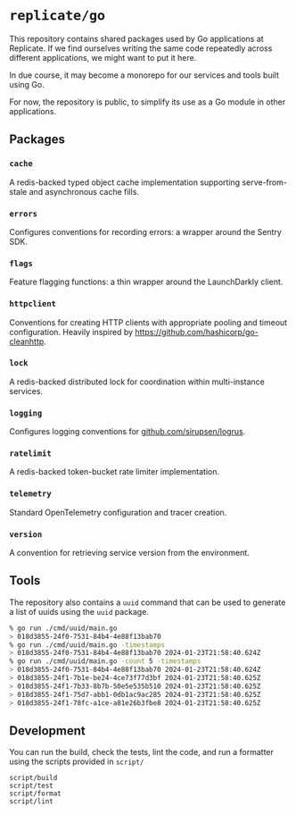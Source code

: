 # `replicate/go`

This repository contains shared packages used by Go applications at Replicate.
If we find ourselves writing the same code repeatedly across different
applications, we might want to put it here.

In due course, it may become a monorepo for our services and tools built using
Go.

For now, the repository is public, to simplify its use as a Go module in other
applications.

## Packages

### `cache`

A redis-backed typed object cache implementation supporting serve-from-stale and
asynchronous cache fills.

### `errors`

Configures conventions for recording errors: a wrapper around the Sentry SDK.

### `flags`

Feature flagging functions: a thin wrapper around the LaunchDarkly client.

### `httpclient`

Conventions for creating HTTP clients with appropriate pooling and timeout
configuration. Heavily inspired by <https://github.com/hashicorp/go-cleanhttp>.

### `lock`

A redis-backed distributed lock for coordination within multi-instance services.

### `logging`

Configures logging conventions for [github.com/sirupsen/logrus](https://github.com/uber-go/zap).

### `ratelimit`

A redis-backed token-bucket rate limiter implementation.

### `telemetry`

Standard OpenTelemetry configuration and tracer creation.

### `version`

A convention for retrieving service version from the environment.

## Tools

The repository also contains a `uuid` command that can be used to generate a list
of uuids using the `uuid` package.

```bash
% go run ./cmd/uuid/main.go
> 018d3855-24f0-7531-84b4-4e88f13bab70
% go run ./cmd/uuid/main.go -timestamps
> 018d3855-24f0-7531-84b4-4e88f13bab70 2024-01-23T21:58:40.624Z
% go run ./cmd/uuid/main.go -count 5 -timestamps
> 018d3855-24f0-7531-84b4-4e88f13bab70 2024-01-23T21:58:40.624Z
> 018d3855-24f1-7b1e-be24-4ce73f77d3bf 2024-01-23T21:58:40.625Z
> 018d3855-24f1-7b33-8b7b-50e5e535b510 2024-01-23T21:58:40.625Z
> 018d3855-24f1-75d7-abb1-0db1ac9ac285 2024-01-23T21:58:40.625Z
> 018d3855-24f1-78fc-a1ce-a81e26b3fbe8 2024-01-23T21:58:40.625Z
```

## Development

You can run the build, check the tests, lint the code, and run a formatter using
the scripts provided in `script/`

    script/build
    script/test
    script/format
    script/lint

